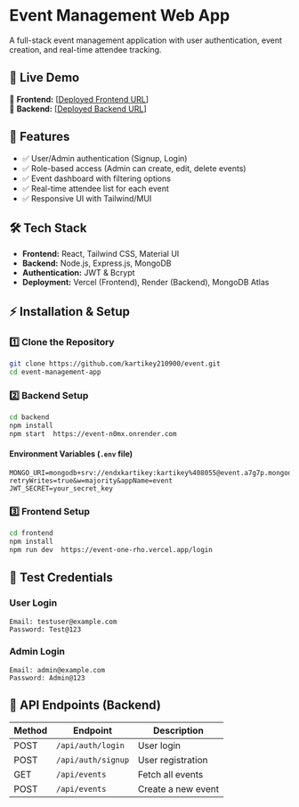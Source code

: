 # Event Management Web App  
A full-stack event management application with user authentication, event creation, and real-time attendee tracking.  

## 🚀 Live Demo  
🔗 **Frontend:** [[Deployed Frontend URL](https://event-one-rho.vercel.app/login)]  
🔗 **Backend:** [[Deployed Backend URL](https://event-n0mx.onrender.com)]  

## 📌 Features  
- ✅ User/Admin authentication (Signup, Login)  
- ✅ Role-based access (Admin can create, edit, delete events)  
- ✅ Event dashboard with filtering options  
- ✅ Real-time attendee list for each event  
- ✅ Responsive UI with Tailwind/MUI  

## 🛠️ Tech Stack  
- **Frontend:** React, Tailwind CSS, Material UI  
- **Backend:** Node.js, Express.js, MongoDB  
- **Authentication:** JWT & Bcrypt  
- **Deployment:** Vercel (Frontend), Render (Backend), MongoDB Atlas  

## ⚡ Installation & Setup  

### 1️⃣ Clone the Repository  
```bash
git clone https://github.com/kartikey210900/event.git
cd event-management-app
```

### 2️⃣ Backend Setup  
```bash
cd backend
npm install
npm start  https://event-n0mx.onrender.com
```

#### Environment Variables (`.env` file)  
```plaintext
MONGO_URI=mongodb+srv://endxkartikey:kartikey%408055@event.a7g7p.mongodb.net/eventManagement?retryWrites=true&w=majority&appName=event
JWT_SECRET=your_secret_key
```

### 3️⃣ Frontend Setup  
```bash
cd frontend
npm install
npm run dev  https://event-one-rho.vercel.app/login
```

## 🔑 Test Credentials  

### User Login  
```plaintext
Email: testuser@example.com  
Password: Test@123  
```

### Admin Login  
```plaintext
Email: admin@example.com  
Password: Admin@123  
```

## 📡 API Endpoints (Backend)  

| Method | Endpoint           | Description          |
|--------|--------------------|----------------------|
| POST   | `/api/auth/login`  | User login          |
| POST   | `/api/auth/signup` | User registration   |
| GET    | `/api/events`      | Fetch all events    |
| POST   | `/api/events`      | Create a new event  |

 
